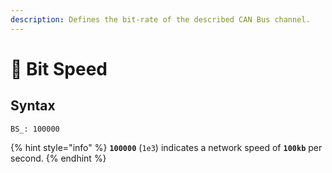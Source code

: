 ```yaml
---
description: Defines the bit-rate of the described CAN Bus channel.
---
```


# 🔢 Bit Speed

## Syntax

```
BS_: 100000
```

{% hint style="info" %}
**`100000`** (`1e3`)  indicates a network speed of **`100kb`** per second.
{% endhint %}

